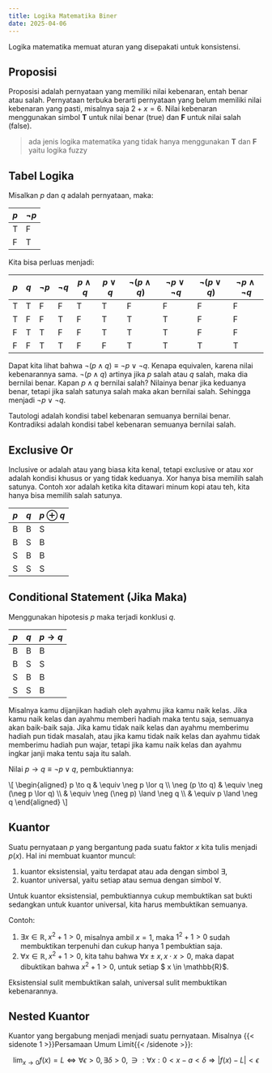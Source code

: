 ```yaml
---
title: Logika Matematika Biner
date: 2025-04-06
---
```


Logika matematika memuat aturan yang disepakati untuk konsistensi.

## Proposisi

Proposisi adalah pernyataan yang memiliki nilai kebenaran, entah benar atau
salah. Pernyataan terbuka berarti pernyataan yang belum memiliki nilai kebenaran
yang pasti, misalnya saja $2 + x = 6$. Nilai kebenaran menggunakan simbol **T**
untuk nilai benar (true) dan **F** untuk nilai salah (false).

> ada jenis logika matematika yang tidak hanya menggunakan **T** dan **F** yaitu
> logika fuzzy

## Tabel Logika

Misalkan $p$ dan $q$ adalah pernyataan, maka:

| $p$ | $\neg p$ |
|---|---|
| T | F |
| F | T |

Kita bisa perluas menjadi:

| $p$ | $q$ | $\neg p$ | $\neg q$ | $p \land q$ | $p \lor q$ | $\neg (p \land q)$ | $\neg p \lor \neg q$ | $\neg (p \lor q)$ | $\neg p \land \neg q$ |
|---|---|---|---|---|---|---|---|---|---|
| T | T | F | F | T | T | F | F | F | F |
| T | F | F | T | F | T | T | T | F | F |
| F | T | T | F | F | T | T | T | F | F |
| F | F | T | T | F | F | T | T | T | T |

Dapat kita lihat bahwa $\neg (p \land q) \equiv \neg p \lor \neg q$. Kenapa
equivalen, karena nilai kebenarannya sama. $\neg (p \land q)$ artinya jika $p$
salah atau $q$ salah, maka dia bernilai benar. Kapan $p \land q$ bernilai salah?
Nilainya benar jika keduanya benar, tetapi jika salah satunya salah maka akan
bernilai salah. Sehingga menjadi $\neg p \lor \neg q$.

Tautologi adalah kondisi tabel kebenaran semuanya bernilai benar. Kontradiksi
adalah kondisi tabel kebenaran semuanya bernilai salah.

## Exclusive Or

Inclusive or adalah atau yang biasa kita kenal, tetapi exclusive or atau xor
adalah kondisi khusus or yang tidak keduanya. Xor hanya bisa memilih salah
satunya. Contoh xor adalah ketika kita ditawari minum kopi atau teh, kita hanya
bisa memilih salah satunya.

| $p$ | $q$ | $p \oplus q$ |
|---|---|---|
| B | B | S |
| B | S | B |
| S | B | B |
| S | S | S |

## Conditional Statement (Jika Maka)

Menggunakan hipotesis $p$ maka terjadi konklusi $q$.

| $p$ | $q$ | $p \to q$ |
|---|---|---|
| B | B | B |
| B | S | S |
| S | B | B |
| S | S | B |

Misalnya kamu dijanjikan hadiah oleh ayahmu jika kamu naik kelas. Jika kamu naik
kelas dan ayahmu memberi hadiah maka tentu saja, semuanya akan baik-baik saja.
Jika kamu tidak naik kelas dan ayahmu memberimu hadiah pun tidak masalah, atau
jika kamu tidak naik kelas dan ayahmu tidak memberimu hadiah pun wajar, tetapi
jika kamu naik kelas dan ayahmu ingkar janji maka tentu saja itu salah.

Nilai $p \to q \equiv \neg p \lor q$, pembuktiannya:

\\[
\begin{aligned}
p \to q        & \equiv \neg p \lor q  \\\\
\neg (p \to q) & \equiv \neg (\neg p \lor q)  \\\\
               & \equiv \neg (\neg p) \land \neg q  \\\\
               & \equiv p \land \neg q
\end{aligned}
\\]

## Kuantor

Suatu pernyataan $p$ yang bergantung pada suatu faktor $x$ kita tulis menjadi
$p(x)$. Hal ini membuat kuantor muncul:

1. kuantor eksistensial, yaitu terdapat atau ada dengan simbol $\exists$,
2. kuantor universal, yaitu setiap atau semua dengan simbol $\forall$.

Untuk kuantor eksistensial, pembuktiannya cukup membuktikan sat bukti sedangkan
untuk kuantor universal, kita harus membuktikan semuanya.

Contoh:

1. $\exists x \in \mathbb{R}, x^{2}+1 > 0$, misalnya ambil $x = 1$, maka
   $1^{2}+1 > 0$ sudah membuktikan terpenuhi dan cukup hanya 1 pembuktian saja.
2. $\forall x \in \mathbb{R}, x^{2}+1 > 0$, kita tahu bahwa $\forall x \pm x,
   x \cdot x > 0$, maka dapat dibuktikan bahwa $x^{2} + 1 > 0$, untuk setiap $ x
   \in \mathbb{R}$.

Eksistensial sulit membuktikan salah, universal sulit membuktikan kebenarannya.

## Nested Kuantor

Kuantor yang bergabung menjadi menjadi suatu pernyataan. Misalnya
{{< sidenote 1 >}}Persamaan Umum Limit{{< /sidenote >}}:

$$\lim_{x \to 0} f(x) = L \iff \forall \epsilon > 0, \exists \delta > 0,
\ni: \forall x : 0 < x - a < \delta \Rightarrow | f(x) - L | < \epsilon$$

